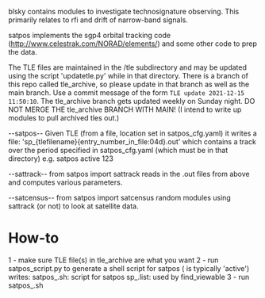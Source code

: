 blsky contains modules to investigate technosignature observing.  This primarily relates to rfi and drift of narrow-band signals.

satpos  implements the sgp4 orbital tracking code (http://www.celestrak.com/NORAD/elements/) and some other code to prep the data.

The TLE files are maintained in the /tle subdirectory and may be updated using the script 'updatetle.py' while in that directory.  There is a branch of this repo called tle_archive, so please update in that branch as well as the main branch.  Use a commit message of the form `TLE update 2021-12-15 11:50:10`.  The tle_archive branch gets updated weekly on Sunday night.  DO NOT MERGE THE tle_archive BRANCH WITH MAIN!  (I intend to write up modules to pull archived tles out.)

--satpos--
Given TLE (from a file, location set in satpos_cfg.yaml) it writes a file:
    'sp_{tlefilename}{entry_number_in_file:04d}.out' which contains a track over the period specified in satpos_cfg.yaml (which must be in that directory)
e.g. satpos active 123


--sattrack--
from satpos import sattrack
reads in the .out files from above and computes various parameters.

--satcensus--
from satpos import satcensus
random modules using sattrack (or not) to look at satellite data.


How-to
======
1 - make sure TLE file(s) in tle_archive are what you want
2 - run satpos_script.py <tlefilename> to generate a shell script for satpos (<tlefilename> is typically 'active')
    writes:  satpos_<tlefilename>.sh:  script for satpos
             sp_<tlefilename>.list:  used by find_viewable
3 - run satpos_<tlefilename>.sh
